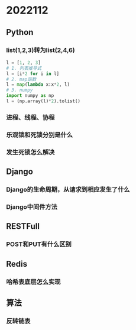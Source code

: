 # 2022112

## Python

### list(1,2,3)转为list(2,4,6)

```python
l = [1, 2, 3]
# 1. 列表推导式
l = [i*2 for i in l]
# 2. map函数
l = map(lambda x:x*2, l)
# 3. numpy
import numpy as np
l = (np.array(l)*2).tolist()
```

### 进程、线程、协程

### 乐观锁和死锁分别是什么

### 发生死锁怎么解决

## Django

### Django的生命周期，从请求到相应发生了什么

### Django中间件方法

## RESTFull

### POST和PUT有什么区别

## Redis

### 哈希表底层怎么实现

## 算法

### 反转链表
